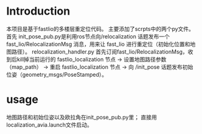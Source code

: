 # Introduction
本项目是基于fastlio的多楼层重定位代码。
主要添加了scrpts中的两个py文件。
首先 init_pose_pub.py是利用ros节点向/relocalization 话题发布一个 fast_lio/RelocalizationMsg 消息，用来让 fast_lio 进行重定位（初始化位置和地图路径）。
relocalization_handler.py 首先订阅fast_lio/RelocalizationMsg，收到后kill掉当前运行的 fastlio_localization 节点 → 设置地图路径参数（map_path） → 重启 fastlio_localization 节点 → 向 /init_pose 话题发布初始位姿（geometry_msgs/PoseStamped）。

# usage
地图路径和初始位姿以及欧拉角在init_pose_pub.py里；
直接用localization_avia.launch文件启动。
